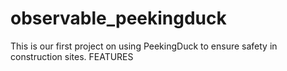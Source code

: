 # observable_peekingduck
This is our first project on using PeekingDuck to ensure safety in construction sites.
  FEATURES
